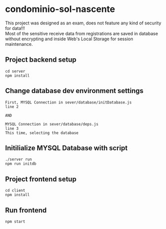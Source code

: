 # condominio-sol-nascente

This project was designed as an exam, does not feature any kind of security for data!!!
<br>
Most of the sensitive receive data from registrations are saved in database without encrypting and inside Web's Local Storage for session maintenance.

## Project backend setup
  ```
  cd server
  npm install
  ```
  ## Change database dev environment settings
  ```
  First, MYSQL Connection in sever/database/initDatabase.js 
  line 2

  AND

  MYSQL Connection in sever/database/deps.js 
  line 3
  This time, selecting the database
  ```

  ## Initilialize MYSQL Database with script
  ```
  ./server run
  npm run initdb
  ```
## Project frontend setup
  ```
  cd client
  npm install
  ```

  ## Run frontend
  ```
  npm start
  ```


